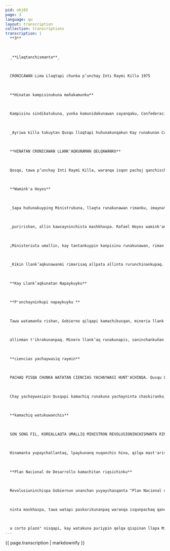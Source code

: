 ```yaml
---
pid: obj02
page: 3
language: qu
layout: transcription
collection: transcriptions
transcription: |
  **3**
  
  
  
  _**Llaqtanchismanta**_
  
  
  
  CRONICAWAN Lima Llaqtapi chunka p’unchay Inti Raymi Killa 1975
  
  
  
  **Hinatan kampisinukuna mañakamunku**
  
  
  
  Kampisinu sindikatukuna, yunka komunidakunawan sayanqaku, Confederación Nacional Aqrariapi LNA.), chaynatan chaninchaqanku, hatun asamblea huñunakuypi, Ayriwa killa tukuytan Qusqu llaqtapi, chaymnanmi chayamunqaku llapa Peru llaqtanchismanta kampisino delegadukuna llapa Liga Agariamanta. Hinallataqmi Revulusiunariu Gubiernunchisman mañaqamunqaku, chunka esqunniyuq waranqa tawa pachaq kamachi qelqa allchakunanpaq, kay kampesinu sindikatukunata, yunkakumunidadkunatawan CNA. haykuchinankupaq. El Comercio, sutichasqa mit'alin, kampisinukunapaq kapunqa, chaymi, yuyaychasqankuta huj Antepreyecto nisqa qilqapi gubiernoq makinman chayachinqaku, chaywan Gobierno kamachikunanpaq. Kay qelqawanqa llapa ñawpaqmanta pacha kampesinu sindikatukunan, chayraq yupaychasqa kanqaku, Larisyunkapi, La Convención kampesinu sindikatukuna, hatun yunka kumunidadkunawan. Kay kumunidadkunawan, Confederación Nacional Agraria, kallpachakunka. kushka purispan saminchanqaku, llapa kampisinuq runaq allin tannayninta tarnankupaq, payantaq kay revalusiunninchis kikin llaqtawan kallpachakunqa. Hatun tantanakuypin, Apurimaq kampisinukuna Confederación Agrariaq llanthunta mañakamunko Faderasiun Agraria qespinanpaq, llapa Apurimaqpi iskaypachaq pusaq chunkawaranqa kampisinukuna kanku, Liga Agrariapi; Andahuaylas, Abancay, Aymaraes, Antabambapuwan, chayaqmi qspichishanku. Grau Luqa Agrariata, Federashun pagarinanpaq, chaynatan manakamuranku kampisinu umalliqkuna.
  
  
  
  _Ayriwa killa tukuytan Qusqu llaqtapi huñunakunqakun Kay runakunan Confederacion Nacional Agrariata killpachanku. _
  
  
  
  **HINATAN CRONICAWAN LLANK'AQKUNAMAN QELQAWANKU**
  
  
  
  Qosqo, tawa p’unchay Inti Raymi Killa, waranqa isqon pachaj qanchischunka pisqayoc WARMI WATA. WIRAQOCHA ANGEL ANVENDAÑO RIMAQ. Ancha munasqayku llaqtamasi: Inte wach’inwan kuskan, Qosqo Runaq yuyaynin k’anchariyta qallarin suyunchispa mosoq kausayninta qatispa. kay yuyaymi qanpi allinta tajyan, chaymi qelqaytaña qallarinki QHESWA siminchispi, llapan ayllunchiskunaq kausayninta allin ñanman churayta yuyaykuspayki. Chay raykun, kay TAWANTIN SUJYUPI QHESWA SIMI HAMUT'AQ SUNTUR (Academia Peruana de la Lengua Quechua), anchata kusikuspa q’ochu rimayninta qosunki, cheqaq simiwan munakuyninta sut'inchaspasuyki. Anchatan chaninchayku, qan RUNA SIMINCHISTA chanin seq’ekunawan qelqasqaykimanta, Qosqopi pagareq qhari hina, Qosqo Mamaq rimayninta sut'inchashanki. Munaykun aswantaraq qatispa, kay misk’i siminchista k’anchayman horgonaykita, chay WILLAKUY PARA "CRONIKAWAN" nisqapi, llapan Peru Suyunchispa kausaynintawan tupachisqata, chay hinamanta aswantaraq chajrapi kausaq wayqenchiskunta yuyaychananchispaq, qelqaykikunari Teqsimuyuntinpi mast’arikunanpaq. Allinpunin Qosqo Simipi qelqasqaykikuna, aswan utqhayllata pipas ñawinchaspa rimayman t'ijrananpaq. Wakinkunaqa, pantachinkun tumaqaya (extranjero) yachaykunta qatispa. Peruanoqa manan pantachinanchischu, cheqaqtan yachananchis, yachachinanchispas, kusi songo qhepananchispaq. Munaykun qelqaykikuna chaskiyta kay Qheswa Simi Yachay Wasipi, chaykama munasqayku wayqe. Faustino Espinoza Navarro Humberto Concha Flórez Secretario de Organización Presidente
  
  
  
  **Wamink'a Hoyos**
  
  
  
  _Sapa huñunakuyping Ministrukuna, llaqta runakunawan rimanku, imaynatas revolusiunninchis _
  
  
  
  _puririshan, allin kawsayninchista mashkhaspa. Rafael Hoyos wamink'an, Mikhuna _
  
  
  
  ¡Ministeriuta umallin, kay tantankuypin kanpisinu runakunawan, riman imaynatas kay kamachikuq Minesterio llapallan organisasiunkunata yanapanman lliw tarpusqankuta allinta uyarinankupaq, mana mikhuna pisinanpaq, chaywantaq llaqtanchiswan kaspa allin kawsaytahunt'achisunchis. Hinamantaq wamink’a Hoyos nin; sapa semana tukuyta puririnqa llapa lláqtanchis suyukunaman, kikin kampisinu runakunawan rimarinanpaq, imakunatas mañakamunqaku rachananpaq, allpata allinta ruruchinankupaq. Aymuray killa tukuytan Juliaka llaqtata ch’usaran, kampesinukunaFeria Ganadera i Agropecuaria sutichaska qespiyta tukuchinanpaq hinamantaq, kikin allpapi yachananpaq, imaynatas mast'arikushan quinua, kolsa tarpuykuna. Kolsaqa yuyunchis hinan, kay kulsamantan mikhunapaq aseytita urqukun, hinatan ruwanku Canada, Japon,, Chile llatakunapi. Ñoqanchis taq, chairaq Juliaca llaqtapi pusaq pacha pisga chunka mast'arikuy tupupin tarpusun. Kunankamapas, Gobiernunchis rantisharaqmi hoj llaqtakunamanta nishuaskha qulqiwan. Trigunchismantataq nin, China llaqtamnantan, apakamushanchis allin mukhuta, llapa tarpusqanchismi thalakunqa ashka qulqipi.
  
  
  
  _Kikin llank’aqkunawanmi rimarisaq allpata allinta rurunchinankupaq. _
  
  
  
  **Kay Llank’aqkunatan Napaykuyku**
  
  
  
  **P'unchayninkupi napaykuyku **
  
  
  
  Tawa watamanña rishan, Gobierno qilqapi kamachikusqan, mineria llank’ay mast’arikunanpaq, chaymantaq qatichirqan komunidad minera, kompensasion komunidadtawan paqarinanpaq. nay iskay qepa qelqakunawan, tarikunanmi minero llank’aq runakunapaq, allin kawsayninkuta, llapa llaqtanchispaqwan, chay Pacha mamaq quya ruruchisqanwan anta, quri, qolqi ima kay llapa llaqtanchis
  
  
  
  allinman t'ikrakunanpaq. Minero llank’aq runakunapis, saninchankuñan kay qelqa puririchiyta kallpankuwan, yupayninkuwan, allinta qawarispa. Kay llapa allasqankutan, llaqtanchismusuq kawsayninta mashkhaspa churanqaku. Kay Cronicawan mit'alimanta pachan, q’uchurinkuyninpi, kuskachakuyku kay p’unchayninkupi.
  
  
  
  **ciencias yachaywasiq raymin**
  
  
  
  PACHAQ PISQA CHUNKA WATATAN CIENCIAS YACHAYWASI HUNT'ACHINQA. Qusqu Llaqtapin Ciencias sutiyoq Yachaywasi hatunpi raymichakunqa. Kay yachaywasin Qollana Simón Bolivar wamink’a qelqanwan paqarirqan. Kay raymichakunankupaqmi, chaypi tapalan yachaqkunata mink'akamushanku.
  
  
  
  Chay yachaywasipin Qusqupi kamachiq runakuna yachayninta chaskiranku, chayllapitaqmi harawikukuna, llimp’iqrunakuna, ruan simi wiña chiq runakuna, ima, yachachisqankuta uqariranku. Kay Cronicawan mit'alimanta pachan q’uchurikuyaninpi kuskachauyku, kayllapitaqmi sunquykuta rakirispa rurushaqtañ, mukhu chaskisqaykuta kutichiyku.
  
  
  
  **kamachiq watukuwanchis**
  
  
  
  SON SONG FIL, KOREALLAQTA UMALLIQ MINISTRON REVOLUSIONINCHISMANTA RIMARIN. Corea, kharu llaqta, kamachikuq Ministro watukuwanchis kayp’unchaykunapi, imaynatas puririshan revolusiunninchis, paykuna chaninchanankupaq. Corea llaqtapipas qespichirqanku kikin revolusiunninkuta, llaqtankupi tiyaq runakunapaq, allin musuq kawsayta tarispa. Kay wiraqucha Ministro Son Song Fil nin, kay iskay revolusiunninchis Peru revolusiunnin, Corea llaqtanmantawan, riqch’akunkus, sapallan sayarichisqakupi, mana pi llaqtaq churaykuyninwan.
  
  
  
  Hinamanta yupaychallantaq, lpaykunanq nuqanchis hina, qilqa mast'arisqankuta llapa pacha mamaq ruruchisqanta, allin llaqtapi q’aya punchay t'ijrakunankupaq. Chaynamantaq rimasqanmin yapaykun, kay llaqtanchiskuna yanapakunankupaq, allin musuqkawsayta hataricunankupaq. Kaywantaq, llapallan wajcha llaqtakunaq kallpachakunanpaq "Tercer Mundo sutichasqa hatun huñunakuypi. Kay wiraqucha Ministro Kutimuqtinmi, Miguel Angel de la Flor Valle sutiyoq wamink'awan, wajcha llaqtakunaq tantanakuyninmanta rimanqaku.
  
  
  
  **Plan Nacional de Desarrollo kamachitan riqsichinku**
  
  
  
  Revolusiuninchispa Gobiernun unanchan yuyaychasqanta "Plan Nacional de Desarrollo waranqa isqunpachaq qanchis chunka pusaqniyuq watamanta, waranqa isqun pachaq qanchis chunka watamanta, waranqa isqun pachaq qanchis chinka pusaqniyuq watakama sutichasqa gelqata, kamachikuranku Decreto Sypremo 009-75-PM, iskay p'unchay pi, Intiq Raymi kllapi, waranqa isqun pachaq qanchis chunka pisqayuq watapi. Kay qelqawan qiaspichikunqa llapa revolusionario gobiernunchispa saminchasqanta, allin llaqtanchis kawsariy
  
  
  
  ninta maskhaspa, tawa watapi paskarikunanpaq waranqa isqunpachaq qanchis chunka pisqayun watamanta, waranqa isqun pachaq qanchis chunka pusagniyuq watakama. Hinanmantaq Consejo de Ministro hununakuypi, yuyaychanqaku, imaqilqakunataraq nawpachinqaku kay iskay watapaq waranqa isqun pachaq qanchis chunka pisqayuq watamanta, waranqa isqun pachaq qanchis chunka soqtayuq watakama, kayta qispichinqakuy killa tukuypaq, chaytaqa riqsichiwasunchis, "Decreto Supremo" (DS) "Plan de Desarrollo Global
  
  
  
  a corto plazo" nisqapi, kay watakuna puriypin qelqa qispinan llapa Ministruq wamink'akun hamut'ayninwan. Chayta uyaychaspañataq sapanka Ministeriumanta kamachikamunqaku Ministerio Umalliq wamink'a, qelqa kamachikusqanwan, chayraqmi, sapanka sectorman chayanqa "Resolución Suprema sutichasqankupi, Instituto Nacional de Planificación qhawariyninwan. Cronicawan qelqamanta pachaqtin llaqtaman chayachisayku llapa Gobiernoq Qilqanta riqsichispa.
---
```


{{ page.transcription | markdownify }}
